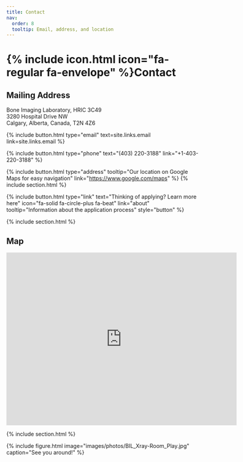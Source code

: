 ```yaml
---
title: Contact
nav:
  order: 8
  tooltip: Email, address, and location
---
```


# {% include icon.html icon="fa-regular fa-envelope" %}Contact
## Mailing Address
Bone Imaging Laboratory, HRIC 3C49<br>
3280 Hospital Drive NW<br>
Calgary, Alberta, Canada, T2N 4Z6<br>

{% 
  include button.html 
  type="email" 
  text=site.links.email 
  link=site.links.email 
%}

{%
  include button.html
  type="phone"
  text="(403) 220-3188"
  link="+1-403-220-3188"
%}

{%
  include button.html
  type="address"
  tooltip="Our location on Google Maps for easy navigation"
  link="https://www.google.com/maps"
%}
{% include section.html %}

{% 
  include button.html 
  type="link"
  text="Thinking of applying? Learn more here"
  icon="fa-solid fa-circle-plus fa-beat"
  link="about"
  tooltip="Information about the application process"
  style="button" 
%}

{% include section.html %}
## Map
<iframe src="https://www.google.com/maps/embed?pb=!1m18!1m12!1m3!1d5014.544912874908!2d-114.13866878671912!3d51.06652037159851!2m3!1f0!2f0!3f0!3m2!1i1024!2i768!4f13.1!3m3!1m2!1s0x53716faebcee789f%3A0x4e1e6c3da7341a7c!2sMcCaig%20Institute!5e0!3m2!1sen!2sca!4v1722830214389!5m2!1sen!2sca" width="600" height="450" style="border:0;" allowfullscreen="" loading="lazy" referrerpolicy="no-referrer-when-downgrade"></iframe>


{% include section.html %}

{%
  include figure.html
  image="images/photos/BIL_Xray-Room_Play.jpg"
  caption="See you around!"
%}

